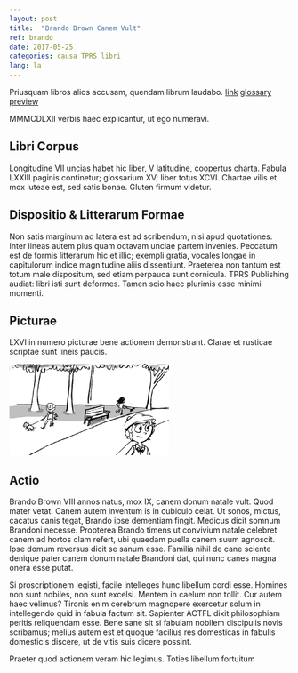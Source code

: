 ```yaml
---
layout: post
title:  "Brando Brown Canem Vult"
ref: brando
date: 2017-05-25
categories: causa TPRS libri
lang: la
---
```


Priusquam libros alios accusam, quendam librum laudabo.
[link](https://fluencymatters.com/products-page/featured-novels/brandon-brown-canem-vult-latin-novel/)
[glossary](https://tprs-uploads.s3-accelerate.amazonaws.com/download-manager-files/BB-Canem-Latin-Glossary.pdf)
[preview](https://tprs-uploads.s3-accelerate.amazonaws.com/download-manager-files/BB-Canem-Latin-WebSPL.pdf)


MMMCDLXII verbis haec explicantur, ut ego numeravi.

## Libri Corpus

Longitudine VII uncias habet hic liber, V latitudine, coopertus
charta. Fabula LXXIII paginis continetur; glossarium XV; liber totus
XCVI. Chartae vilis et mox luteae est, sed satis bonae. Gluten firmum
videtur.

## Dispositio & Litterarum Formae

Non satis marginum ad latera est ad scribendum, nisi apud quotationes.
Inter lineas autem plus quam octavam unciae partem invenies. Peccatum
est de formis litterarum hic et illic; exempli gratia, vocales longae
in capitulorum indice magnitudine aliis dissentiunt. Praeterea non
tantum est totum male dispositum, sed etiam perpauca sunt cornicula.
TPRS Publishing audiat: libri isti sunt deformes. Tamen scio haec
plurimis esse minimi momenti.

## Picturae

LXVI in numero picturae bene actionem demonstrant. Clarae et rusticae
scriptae sunt lineis paucis.

<img src="/images/brando-brown-park.png"
class="illustration-example" />

## Actio

Brando Brown VIII annos natus, mox IX, canem donum natale vult. Quod
mater vetat. Canem autem inventum is in cubiculo celat. Ut sonos,
mictus, cacatus canis tegat, Brando ipse dementiam fingit. Medicus
dicit somnum Brandoni necesse. Propterea Brando timens ut convivium
natale celebret canem ad hortos clam refert, ubi quaedam puella canem
suum agnoscit. Ipse domum reversus dicit se sanum esse. Familia
nihil de cane sciente denique pater canem donum natale Brandoni dat,
qui nunc canes magna onera esse putat.

Si proscriptionem legisti, facile intelleges hunc libellum cordi esse.
Homines non sunt nobiles, non sunt excelsi. Mentem in caelum non
tollit. Cur autem haec velimus? Tironis enim cerebrum magnopere
exercetur solum in intellegendo quid in fabula factum sit. Sapienter
ACTFL dixit philosophiam peritis reliquendam esse. Bene sane sit si
fabulam nobilem discipulis novis scribamus; melius autem est et quoque
facilius res domesticas in fabulis domesticis discere, ut de vitis
suis dicere possint.

Praeter quod actionem veram hic legimus. Toties libellum fortuitum
